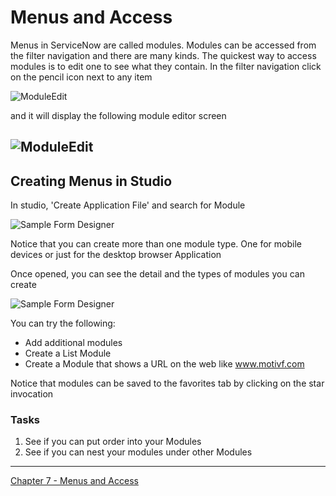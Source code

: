 # Menus and Access
Menus in ServiceNow are called modules. Modules can be accessed from the filter navigation and there are many kinds.
The quickest way to access modules is to edit one to see what they contain. In the filter navigation click on the pencil icon next to any item

![ModuleEdit](https://github.com/jamesnyika/motivf-snow/blob/master/chap6/images/ModuleEditor.png)

and it will display the following module editor screen

![ModuleEdit](https://github.com/jamesnyika/motivf-snow/blob/master/chap6/images/ModuleEditor2.png)
---

##  Creating Menus in Studio

In studio, 'Create Application File' and search for Module

![Sample Form Designer](https://github.com/jamesnyika/motivf-snow/blob/master/chap6/images/CreateModule.png)

Notice that you can create more than one module type. One for mobile devices or just for the desktop browser Application

Once opened, you can see the detail and the types of modules you can create

![Sample Form Designer](https://github.com/jamesnyika/motivf-snow/blob/master/chap6/images/CreateModule2.png)


You can try the following:

 * Add additional modules
 * Create a List Module
 * Create a Module that shows a URL on the web like www.motivf.com

Notice that modules can be saved to the favorites tab by clicking on the star invocation

### Tasks
1. See if you can put order into your Modules
2. See if you can nest your modules under other Modules

---

[Chapter 7 - Menus and Access](../chap7/README.md)
